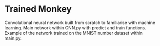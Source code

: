 # Trained Monkey

Convolutional neural network built from scratch to familiarise with machine learning. Main network within CNN.py with predict and train functions. Example of the network trained on the MNIST number dataset within main.py.
